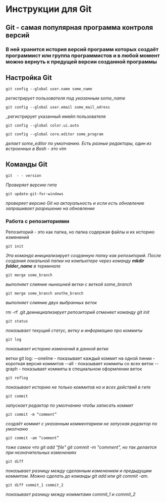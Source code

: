# __Инструкции для Git__
## __Git - самая популярная программа контроля версий__
### В ней хранится история версий программ которых создаёт программист или группа программистов и в любой момент можно вернуть к предущей версии созданной программы

## **Настройка Git**
    git config --global user.name some_name
_регистрирует пользователя под указанным some_name_

    git config --global user.email some_mail_adress
_регистрирует указанный имейл пользователя

    git config --global color.ui.auto

    git config --global core.editor some_program
_делает some_editor по умолчанию. Есть разные редакторы, один из встроенных в Bash - это vim_

## __Команды Git__
    git  - - version
_Проверяет версию гита_

    git update-git-for-windows
_проверяет версию Git на актауальность и если есть обновление запрашивает разрешение на обновление_


### **Работа с репозиториями**
Репозиторий - это как папка, но папка содержая файлы и их историю изменений

    git init
_Эта команда инициализирует созданную папку как репозиторий. После создания локальной папки на компьютере через команду __mkdir folder_name__ в терминале_

    git merge some_branch
_выполняет слияние нынешней ветки с веткой some_branch_

    git merge some_branch anothe_branch
_выполняет слияние двух выбранных веток_

   rm -rf .git
_деинициализирует репозиторий отменяет команду git init_

    git status
_показывает текущий статус, ветку и информацию про коммиты_

    git log
_показывает историю изменений в данной ветке_

ветки git log: 
--oneline - показывает каждый коммит на одной линии - короткая версия коммитов
--all - показывает коммиты со всех веток
--graph - показывает коммиты в специальном оформлении веток

    git reflog
_показывает историю не только коммитов но и всех действий в гите_

    git commit
_запускает редактор по умолчанию чтобы записать коммит_

    git commit -m “comment”
_создаёт коммит с указанным комментарием не запуская редактор по умолчаню_

    git commit -am “comment”
_тоже самое что git add "file" git commit -m "comment", но так делается при незначительных изменениях_

    git diff
_показывает разницу между сделанным изменением и предыдущим коммитом. Можно сделать до команды git add или git commit -am._

    git diff commit_1 commit_2
_показывает разницу между коммитами commit_1 и commit_2_
